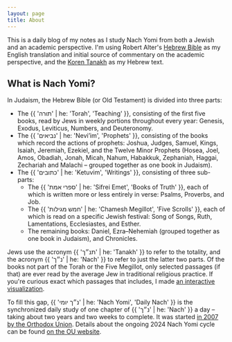 ```yaml
---
layout: page
title: About
---
```


This is a daily blog of my notes as I study Nach Yomi from both a Jewish and an academic perspective. I'm using Robert Alter's [Hebrew Bible](https://wwnorton.com/books/9780393292497) as my English translation and initial source of commentary on the academic perspective, and the [Koren Tanakh](https://korenpub.com/collections/english-tanakh) as my Hebrew text.

## What is Nach Yomi?

In Judaism, the Hebrew Bible (or Old Testament) is divided into three parts:
- The {{ 'תורה' | he: 'Torah', 'Teaching' }}, consisting of the first five books, read by Jews in weekly portions throughout every year: Genesis, Exodus, Leviticus, Numbers, and Deuteronomy.
- The {{ 'נביאים' | he: 'Nevi’im', 'Prophets' }}, consisting of the books which record the actions of prophets: Joshua, Judges, Samuel, Kings, Isaiah, Jeremiah, Ezekiel, and the Twelve Minor Prophets (Hosea, Joel, Amos, Obadiah, Jonah, Micah, Nahum, Habakkuk, Zephaniah, Haggai, Zechariah and Malachi – grouped together as one book in Judaism).
- The {{ 'כתובים' | he: 'Ketuvim', 'Writings' }}, consisting of three sub-parts:
  - The {{ 'ספרי אמת' | he: 'Sifrei Emet', 'Books of Truth' }}, each of which is written more or less entirely in verse: Psalms, Proverbs, and Job.
  - The {{ 'חמש מגילות' | he: 'Chamesh Megillot', 'Five Scrolls' }}, each of which is read on a specific Jewish festival: Song of Songs, Ruth, Lamentations, Ecclesiastes, and Esther.
  - The remaining books: Daniel, Ezra–Nehemiah (grouped together as one book in Judaism), and Chronicles.

Jews use the acronym {{ 'תנ״ך' | he: 'Tanakh' }} to refer to the totality, and the acronym {{ 'נ״ך' | he: 'Nach' }} to refer to just the latter two parts. Of the books not part of the Torah or the Five Megillot, only selected passages (if that) are ever read by the average Jew in traditional religious practice. If you're curious exact which passages that includes, I made [an interactive visualization](https://www.yacavone.net/tanakh/).

To fill this gap, {{ 'נ״ך יומי' | he: 'Nach Yomi', 'Daily Nach' }} is the synchronized daily study of one chapter of {{ 'נ״ך' | he: 'Nach' }} a day – taking about two years and two weeks to complete. It was started [in 2007 by the Orthodox Union](https://www.ou.org/news/first_it_was_daf_yomi_now_its_nach_yomi_ou_webcast_of_a_biblical_cycle_to_b/). Details about the ongoing 2024 Nach Yomi cycle can be found [on the OU website](https://outorah.org/p/183910/).
